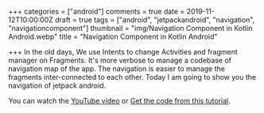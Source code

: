 +++
categories = ["android"]
comments = true
date = 2019-11-12T10:00:00Z
draft = true
tags = ["android", "jetpackandroid", "navigation", "navigationcomponent"]
thumbnail = "img/Navigation Component in Kotlin Android.webp"
title = "Navigation Component in Kotlin Android"

+++
In the old days, We use Intents to change Activities and fragment manager on Fragments. It's more verbose to manage a codebase of navigation map of the app. The navigation is easier to manage the fragments inter-connected to each other. Today I am going to show you the navigation of jetpack android.

You can watch the [YouTube video](https://youtu.be/QAkqMhcQOG4) or [Get the code from this tutorial](https://github.com/sen-coder/Navigation-Component-in-Kotlin-Android).